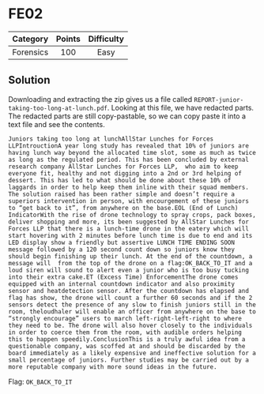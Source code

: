 # FE02

| Category | Points | Difficulty |
| :------: | :----: | :--------: |
| Forensics | 100 | Easy |

## Solution

Downloading and extracting the zip gives us a file called `REPORT-junior-taking-too-long-at-lunch.pdf`. Looking at this file, we have redacted parts. The redacted parts are still copy-pastable, so we can copy paste it into a text file and see the contents.

```
Juniors taking too long at lunchAllStar Lunches for Forces LLPIntrouctionA year long study has revealed that 10% of juniors are having lunch way beyond the allocated time slot, some as much as twice as long as the regulated period. This has been concluded by external research company AllStar Lunches for Forces LLP,  who aim to keep everyone fit, healthy and not digging into a 2nd or 3rd helping of dessert. This has led to what should be done about these 10% of laggards in order to help keep them inline with their squad members. The solution raised has been rather simple and doesn’t require a superiors intervention in person, with encourgement of these juniors to “get back to it”, from anywhere on the base.EOL (End of Lunch) IndicatorWith the rise of drone technology to spray crops, pack boxes, deliver shopping and more, its been suggested by AllStar Lunches for Forces LLP that there is a lunch-time drone in the eatery which will start hovering with 2 minutes before lunch time is due to end and its LED display show a friendly but assertive LUNCH TIME ENDING SOON message followed by a 120 second count down so juniors know they should begin finishing up their lunch. At the end of the countdown, a message will  from the top of the drone on a flag:OK_BACK_TO_IT and a loud siren will sound to alert even a junior who is too busy tucking into their extra cake.ET (Excess Time) EnforcementThe drone comes equipped with an internal countdown indicator and also proximity sensor and heatdetection sensor. After the countdown has elapsed and flag has show, the drone will count a further 60 seconds and if the 2 sensors detect the presence of any slow to finish juniors still in the room, theloudhaler will enable an officer from anywhere on the base to “strongly encourage” users to march left-right-left-right to where they need to be. The drone will also hover closely to the individuals in order to coerce them from the room, with audible orders helping this to happen speedily.ConclusionThis is a truly awful idea from a questionable company, was scoffed at and should be discarded by the board immediately as a likely expensive and ineffective solution for a small percentage of juniors. Further studies may be carried out by a more reputable company with more sound ideas in the future.
```

Flag: `OK_BACK_TO_IT`
